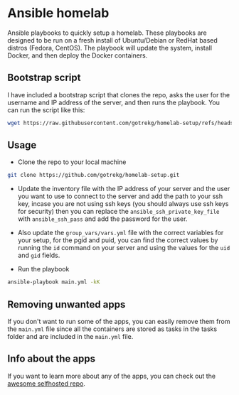 # Ansible homelab

Ansible playbooks to quickly setup a homelab. These playbooks are designed to be run on a fresh install of Ubuntu/Debian or RedHat based distros (Fedora, CentOS).
The playbook will update the system, install Docker, and then deploy the Docker containers.

## Bootstrap script

I have included a bootstrap script that clones the repo, asks the user for the username and IP address of the server, and then runs the playbook. You can run the script like this:

```bash
wget https://raw.githubusercontent.com/gotrekg/homelab-setup/refs/heads/master/bootstrap.py && python3 bootstrap.py
```


## Usage

- Clone the repo to your local machine

```bash
git clone https://github.com/gotrekg/homelab-setup.git
```

- Update the inventory file with the IP address of your server and the user you want to use to connect to the server and add the path to your ssh key, incase you are not using ssh keys (you should always use ssh keys for security) then you can replace the `ansible_ssh_private_key_file` with `ansible_ssh_pass` and add the password for the user. 

- Also update the `group_vars/vars.yml` file with the correct variables for your setup, for the pgid and puid, you can find the correct values by running the `id` command on your server and using the values for the `uid` and `gid` fields.

- Run the playbook

```bash
ansible-playbook main.yml -kK
```

## Removing unwanted apps

If you don't want to run some of the apps, you can easily remove them from the `main.yml` file since all the containers are stored as tasks in the tasks folder and are included in the `main.yml` file.

## Info about the apps

If you want to learn more about any of the apps, you can check out the [awesome selfhosted repo](https://github.com/awesome-selfhosted/awesome-selfhosted).


